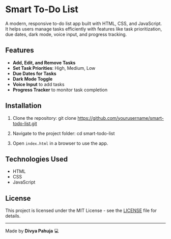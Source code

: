 # Smart To-Do List

A modern, responsive to-do list app built with HTML, CSS, and JavaScript. It helps users manage tasks efficiently with features like task prioritization, due dates, dark mode, voice input, and progress tracking.

## Features
- **Add, Edit, and Remove Tasks**
- **Set Task Priorities**: High, Medium, Low
- **Due Dates for Tasks**
- **Dark Mode Toggle**
- **Voice Input** to add tasks
- **Progress Tracker** to monitor task completion

## Installation

1. Clone the repository:
git clone https://github.com/yourusername/smart-todo-list.git

2. Navigate to the project folder:
cd smart-todo-list

3. Open `index.html` in a browser to use the app.

## Technologies Used
- HTML
- CSS
- JavaScript

## License
This project is licensed under the MIT License - see the [LICENSE](LICENSE) file for details.

---

Made by **Divya Pahuja** 💻
